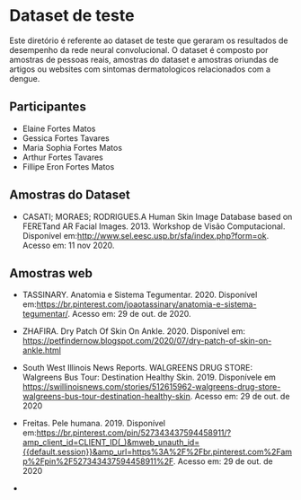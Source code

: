# Dataset de teste

Este diretório é referente ao dataset de teste que geraram os resultados de desempenho da rede neural convolucional.
O dataset é composto por amostras de pessoas reais, amostras do dataset e amostras oriundas de artigos ou websites com sintomas dermatologicos relacionados com a dengue.

## Participantes

- Elaine Fortes Matos
- Gessica Fortes Tavares
- Maria Sophia Fortes Matos
- Arthur Fortes Tavares
- Fillipe Eron Fortes Matos

## Amostras do Dataset

- CASATI; MORAES; RODRIGUES.A Human Skin Image Database based on FERETand AR Facial Images. 2013. Workshop de Visão Computacional. Disponível em:<http://www.sel.eesc.usp.br/sfa/index.php?form=ok>. Acesso em: 11 nov 2020.

## Amostras web

- TASSINARY. Anatomia e Sistema Tegumentar. 2020. Disponível em:<https://br.pinterest.com/joaotassinary/anatomia-e-sistema-tegumentar/>. Acesso em: 29 de out. de 2020.

- ZHAFIRA. Dry Patch Of Skin On Ankle. 2020. Disponível em: https://petfindernow.blogspot.com/2020/07/dry-patch-of-skin-on-ankle.html

- South West Illinois News Reports. WALGREENS DRUG STORE: Walgreens Bus Tour: Destination Healthy Skin. 2019. Disponívele em <https://swillinoisnews.com/stories/512615962-walgreens-drug-store-walgreens-bus-tour-destination-healthy-skin>. Acesso em: 29 de out. de 2020

- Freitas. Pele humana. 2019. Disponível em:<https://br.pinterest.com/pin/527343437594458911/?amp_client_id=CLIENT_ID(_)&mweb_unauth_id={{default.session}}&amp_url=https%3A%2F%2Fbr.pinterest.com%2Famp%2Fpin%2F527343437594458911%2F>. Acesso em: 29 de out. de 2020

- 
